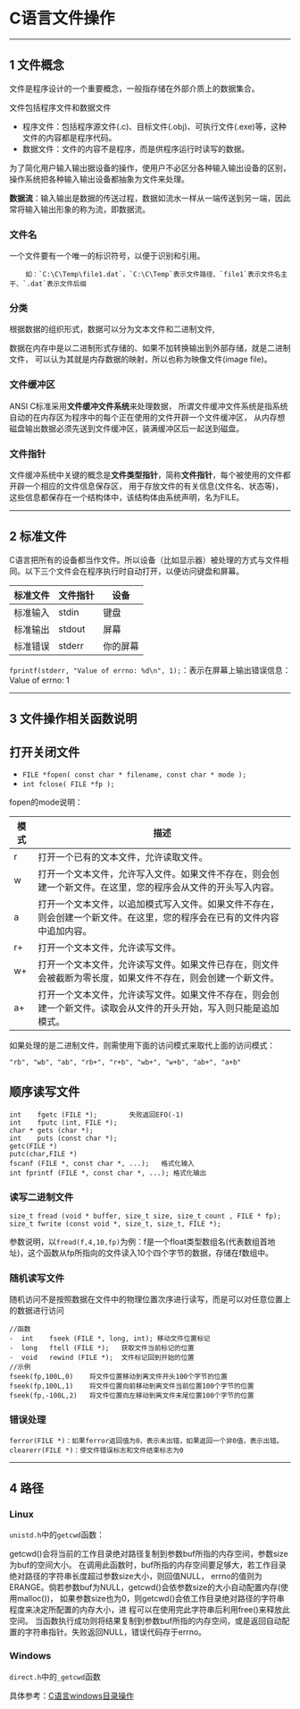 #  C语言文件操作

---
## 1 文件概念

文件是程序设计的一个重要概念，一般指存储在外部介质上的数据集合。

文件包括程序文件和数据文件

- 程序文件：包括程序源文件(.c)、目标文件(.obj)、可执行文件(.exe)等，这种文件的内容都是程序代码。
- 数据文件：文件的内容不是程序，而是供程序运行时读写的数据。

为了简化用户输入输出据设备的操作，使用户不必区分各种输入输出设备的区别，操作系统把各种输入输出设备都抽象为文件来处理。

**数据流**：输入输出是数据的传送过程，数据如流水一样从一端传送到另一端，因此常将输入输出形象的称为流，即数据流。

### 文件名

一个文件要有一个唯一的标识符号，以便于识别和引用。

        如：`C:\C\Temp\file1.dat`，`C:\C\Temp`表示文件路径、`file1`表示文件名主干、`.dat`表示文件后缀

### 分类

根据数据的组织形式，数据可以分为文本文件和二进制文件,

数据在内存中是以二进制形式存储的、如果不加转换输出到外部存储，就是二进制文件，
可以认为其就是内存数据的映射，所以也称为映像文件(image file)。

### 文件缓冲区

ANSI C标准采用**文件缓冲文件系统**来处理数据，
所谓文件缓冲文件系统是指系统自动的在内存区为程序中的每个正在使用的文件开辟一个文件缓冲区，
从内存想磁盘输出数据必须先送到文件缓冲区，装满缓冲区后一起送到磁盘。

### 文件指针

文件缓冲系统中关键的概念是**文件类型指针**，简称**文件指针**，每个被使用的文件都开辟一个相应的文件信息保存区，
用于存放文件的有关信息(文件名、状态等)，这些信息都保存在一个结构体中，该结构体由系统声明，名为FILE。

---
## 2 标准文件

C语言把所有的设备都当作文件。所以设备（比如显示器）被处理的方式与文件相同。以下三个文件会在程序执行时自动打开，以便访问键盘和屏幕。

标准文件	|   文件指针	|   设备
---|--|---
标准输入	|   stdin   |   键盘
标准输出	|   stdout	|   屏幕
标准错误	|   stderr	|   你的屏幕

`fprintf(stderr, "Value of errno: %d\n", 1);`：表示在屏幕上输出错误信息：Value of errno: 1

---
## 3 文件操作相关函数说明

## 打开关闭文件

- `FILE *fopen( const char * filename, const char * mode );`
- `int fclose( FILE *fp );`

fopen的mode说明：

模式	| 描述
--- | ---
r	 | 打开一个已有的文本文件，允许读取文件。
w	 | 打开一个文本文件，允许写入文件。如果文件不存在，则会创建一个新文件。在这里，您的程序会从文件的开头写入内容。
a	 | 打开一个文本文件，以追加模式写入文件。如果文件不存在，则会创建一个新文件。在这里，您的程序会在已有的文件内容中追加内容。
r+	 | 打开一个文本文件，允许读写文件。
w+	 | 打开一个文本文件，允许读写文件。如果文件已存在，则文件会被截断为零长度，如果文件不存在，则会创建一个新文件。
a+	 | 打开一个文本文件，允许读写文件。如果文件不存在，则会创建一个新文件。读取会从文件的开头开始，写入则只能是追加模式。

如果处理的是二进制文件，则需使用下面的访问模式来取代上面的访问模式：

    "rb", "wb", "ab", "rb+", "r+b", "wb+", "w+b", "ab+", "a+b"

## 顺序读写文件

```
int    fgetc (FILE *);        失败返回EFO(-1)
int    fputc (int, FILE *);
char * gets (char *);
int    puts (const char *);
getc(FILE *)
putc(char,FILE *)
fscanf (FILE *, const char *, ...);   格式化输入
int fprintf (FILE *, const char *, ...); 格式化输出
```
### 读写二进制文件

```
size_t fread (void * buffer, size_t size, size_t count , FILE * fp); 
size_t fwrite (const void *, size_t, size_t, FILE *);
```

参数说明，以`fread(f,4,10,fp)`为例：f是一个float类型数组名(代表数组首地址)，这个函数从fp所指向的文件读入10个四个字节的数据，存储在f数组中。

### 随机读写文件

随机访问不是按照数据在文件中的物理位置次序进行读写，而是可以对任意位置上的数据进行访问

```
//函数
-  int    fseek (FILE *, long, int); 移动文件位置标记
-  long   ftell (FILE *);   获取文件当前标记的位置
-  void   rewind (FILE *);  文件标记回到开始的位置
//示例
fseek(fp,100L,0)    将文件位置移动到离文件开头100个字节的位置
fseek(fp,100L,1)    将文件位置向前移动到离文件当前位置100个字节的位置
fseek(fp,-100L,2)   将文件位置向左移动到离文件末尾位置100个字节的位置
```

### 错误处理

```
ferror(FILE *)：如果ferror返回值为0，表示未出错，如果返回一个非0值，表示出错。
clearerr(FILE *)：使文件错误标志和文件结束标志为0
```

---
## 4 路径

### Linux

`unistd.h`中的`getcwd`函数：

getcwd()会将当前的工作目录绝对路径复制到参数buf所指的内存空间，参数size为buf的空间大小。
在调用此函数时，buf所指的内存空间要足够大，若工作目录绝对路径的字符串长度超过参数size大小，则回值NULL，
errno的值则为ERANGE。倘若参数buf为NULL，getcwd()会依参数size的大小自动配置内存(使用malloc())，
如果参数size也为0，则getcwd()会依工作目录绝对路径的字符串程度来决定所配置的内存大小，进
程可以在使用完此字符串后利用free()来释放此空间。
当函数执行成功则将结果复制到参数buf所指的内存空间，或是返回自动配置的字符串指针。失败返回NULL，错误代码存于errno。


### Windows

`direct.h`中的`_getcwd`函数

具体参考：[C语言windows目录操作](http://blog.csdn.net/yangalbert/article/details/7455241)